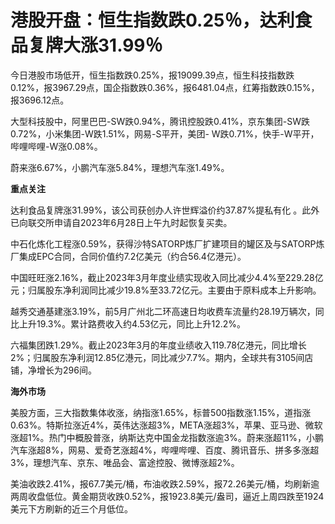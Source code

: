

# 港股开盘：恒生指数跌0.25％，达利食品复牌大涨31.99％

今日港股市场低开，恒生指数跌0.25%，报19099.39点，恒生科技指数跌0.12%，报3967.29点，国企指数跌0.36%，报6481.04点，红筹指数跌0.15%，报3696.12点。

大型科技股中，阿里巴巴-SW跌0.94%，腾讯控股跌0.41%，京东集团-SW跌0.72%，小米集团-W跌1.51%，网易-S平开，美团-
W跌0.71%，快手-W平开，哔哩哔哩-W涨0.08%。

蔚来涨6.67%，小鹏汽车涨5.84%，理想汽车涨1.49%。

**重点关注**

达利食品复牌涨31.99%，该公司获创办人许世辉溢价约37.87%提私有化 。此外已向联交所申请自2023年6月28日上午九时起恢复买卖。

中石化炼化工程涨0.59%，获得沙特SATORP炼厂扩建项目的罐区及与SATORP炼厂集成EPC合同，合同价值约7.2亿美元（约合56.4亿港元）。

中国旺旺涨2.16%，截止2023年3月年度业绩实现收入同比减少4.4%至229.28亿元；归属股东净利润同比减少19.8%至33.72亿元。主要由于原料成本上升影响。

越秀交通基建涨3.19%，前5月广州北二环高速日均收费车流量约28.19万辆次，同比上升19.3%。累计路费收入约4.53亿元，同比上升12.2%。

六福集团跌1.29%。截止2023年3月的年度业绩收入119.78亿港元，同比增长2%；归属股东净利润12.85亿港元，同比减少7.7%。期内，全球共有3105间店铺，净增长为296间。

**海外市场**

美股方面，三大指数集体收涨，纳指涨1.65%，标普500指数涨1.15%，道指涨0.63%。特斯拉涨近4%，英伟达涨超3%，META涨超3%，苹果、亚马逊、微软涨超1%。热门中概股普涨，纳斯达克中国金龙指数涨逾3%。蔚来涨超11%，小鹏汽车涨超8%，网易、爱奇艺涨超4%，哔哩哔哩、百度、腾讯音乐、拼多多涨超3%，理想汽车、京东、唯品会、富途控股、微博涨超2%。

美油收跌2.41%，报67.7美元/桶，布油收跌2.59%，报72.26美元/桶，均刷新逾两周收盘低位。黄金期货收跌0.52%，报1923.8美元/盎司，逼近上周四跌至1924美元下方刷新的近三个月低位。

